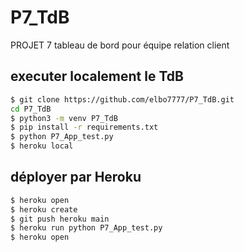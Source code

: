 # P7_TdB
PROJET 7 tableau de bord pour équipe relation client

## executer localement le TdB
```sh
$ git clone https://github.com/elbo7777/P7_TdB.git
cd P7_TdB
$ python3 -m venv P7_TdB
$ pip install -r requirements.txt
$ python P7_App_test.py
$ heroku local
```

## déployer par Heroku
```sh
$ heroku open
$ heroku create
$ git push heroku main
$ heroku run python P7_App_test.py
$ heroku open
```
